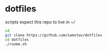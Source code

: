 dotfiles
========

scripts expect this repo to live in ~/

```bash
cd
git clone https://github.com/samstav/dotfiles
cd dotfiles
./runme.sh
```

